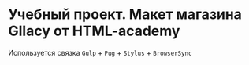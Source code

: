 # Учебный проект. Макет магазина Gllacy от HTML-academy
Используется связка `Gulp` + `Pug` + `Stylus` + `BrowserSync` 

